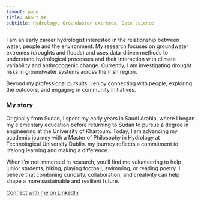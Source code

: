 ```yaml
---
layout: page
title: About me
subtitle: Hydrology, Groundwater extremes, Date science
---
```


I am an early career hydrologist interested in the relationship between water, people and the environment. My research focuses on groundwater extremes (droughts and floods) and uses data-driven methods to understand hydrological processes and their interaction with climate variability and anthropogenic change. Currently, I am investigating drought risks in groundwater systems across the Irish region.

Beyond my professional pursuits, I enjoy connecting with people, exploring the outdoors, and engaging in community initiatives.

### My story

Originally from Sudan, I spent my early years in Saudi Arabia, where I began my elementary education before returning to Sudan to pursue a degree in engineering at the University of Khartoum. Today, I am advancing my academic journey with a Master of Philosophy in Hydrology at Technological University Dublin. my journey reflects a commitment to lifelong learning and making a difference.

When I’m not immersed in research, you’ll find me volunteering to help junior students, hiking, playing football, swimming, or reading poetry. I believe that combining curiosity, collaboration, and creativity can help shape a more sustainable and resilient future.

[Connect with me on LinkedIn](https://www.linkedin.com/in/tarqmohamed)

